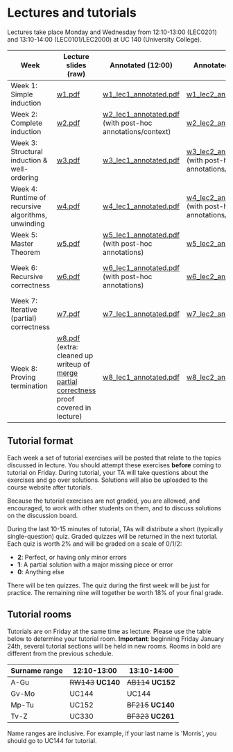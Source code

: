 # Lectures and tutorials

Lectures take place Monday and Wednesday from 12:10-13:00 (LEC0201) and 13:10-14:00 (LEC0101/LEC2000) at UC 140 (University College).

Week    | Lecture slides (raw) | Annotated (12:00) | Annotated (13:00) | Tutorial
--------|----------------------|-------------------|-------------------|--------
Week 1: Simple induction | [w1.pdf](lecture_slides/w1.pdf) | [w1_lec1_annotated.pdf](lecture_slides/w1_lec1_annotated.pdf) | [w1_lec2_annotated.pdf](lecture_slides/w1_lec2_annotated.pdf) | [ex1.pdf](exercises/ex1.pdf) ([solutions](exercises/ex1_solutions.pdf))
Week 2: Complete induction | [w2.pdf](lecture_slides/w2.pdf) | [w2_lec1_annotated.pdf](lecture_slides/w2_lec1_annotated.pdf) (with post-hoc annotations/context) | [w2_lec2_annotated.pdf](lecture_slides/w2_lec2_annotated.pdf) | [ex2.pdf](exercises/ex2.pdf) ([solutions](exercises/ex2_solutions.pdf))
Week 3: Structural induction & well-ordering | [w3.pdf](lecture_slides/w3.pdf) | [w3_lec1_annotated.pdf](lecture_slides/w3_lec1_annotated.pdf)  | [w3_lec2_annotated.pdf](lecture_slides/w3_lec2_annotated.pdf) (with post-hoc annotations/context) | [ex3.pdf](exercises/ex3.pdf) ([solutions](exercises/ex3_solutions.pdf))
Week 4: Runtime of recursive algorithms, unwinding | [w4.pdf](lecture_slides/w4.pdf) | [w4_lec1_annotated.pdf](lecture_slides/w4_lec1_annotated.pdf)  | [w4_lec2_annotated.pdf](lecture_slides/w4_lec2_annotated.pdf) (with post-hoc annotations/context)| [ex4.pdf](exercises/ex4.pdf) ([solutions](exercises/ex4_solutions.pdf), [quiz 1](exercises/q4_v1_solutions.pdf), [quiz 2](exercises/q4_v2_solutions.pdf))
Week 5: Master Theorem | [w5.pdf](lecture_slides/w5.pdf) | [w5_lec1_annotated.pdf](lecture_slides/w5_lec1_annotated.pdf) (with post-hoc annotations) | [w5_lec2_annotated.pdf](lecture_slides/w5_lec2_annotated.pdf) | *no tutorial this week*
Week 6: Recursive correctness | [w6.pdf](lecture_slides/w6.pdf) | [w6_lec1_annotated.pdf](lecture_slides/w6_lec1_annotated.pdf) (with post-hoc annotations) | [w6_lec2_annotated.pdf](lecture_slides/w6_lec2_annotated.pdf) | [ex6.pdf](exercises/ex6.pdf) ([solutions](exercises/ex6_solutions.pdf), [quiz 1](exercises/q6_v1_solutions.pdf), [quiz 2](exercises/q6_v2_solutions.pdf))
Week 7: Iterative (partial) correctness | [w7.pdf](lecture_slides/w7.pdf) | [w7_lec1_annotated.pdf](lecture_slides/w7_lec1_annotated.pdf) | [w7_lec2_annotated.pdf](lecture_slides/w7_lec2_annotated.pdf) | [ex7.pdf](exercises/ex7.pdf)  ([solutions](exercises/ex7_solutions.pdf), [quiz 1](exercises/q7_v1_solutions.pdf), [quiz 2](exercises/q7_v2_solutions.pdf))|
Week 8: Proving termination | [w8.pdf](lecture_slides/w8.pdf) (extra: cleaned up writeup of [merge partial correctness](lecture_slides/merge_proof.pdf) proof covered in lecture) | [w8_lec1_annotated.pdf](lecture_slides/w8_lec1_annotated.pdf)  | [w8_lec2_annotated.pdf](lecture_slides/w8_lec2_annotated.pdf) |  [ex8.pdf](exercises/ex8.pdf) ([solutions](exercises/ex8_solutions.pdf), [quiz 1](exercises/q8_v1_solutions.pdf), [quiz 2](exercises/q8_v2_solutions.pdf)) |

## Tutorial format

Each week a set of tutorial exercises will be posted that relate to the topics discussed in lecture. You should attempt these exercises **before** coming to tutorial on Friday. During tutorial, your TA will take questions about the exercises and go over solutions. Solutions will also be uploaded to the course website after tutorials.

Because the tutorial exercises are not graded, you are allowed, and encouraged, to work with other students on them, and to discuss solutions on the discussion board.

During the last 10-15 minutes of tutorial, TAs will distribute a short (typically single-question) quiz. Graded quizzes will be returned in the next tutorial. Each quiz is worth 2% and will be graded on a scale of 0/1/2:

* **2**: Perfect, or having only minor errors
* **1**: A partial solution with a major missing piece or error
* **0**: Anything else

There will be ten quizzes. The quiz during the first week will be just for practice. The remaining nine will together be worth 18% of your final grade.

## Tutorial rooms

Tutorials are on Friday at the same time as lecture. Please use the table below to determine your tutorial room. **Important**: beginning Friday January 24th, several tutorial sections will be held in new rooms. Rooms in bold are different from the previous schedule.

Surname range  | 12:10-13:00    | 13:10-14:00
---------------|----------------|-------------
A-Gu           |       <s>RW143</s> **UC140**    |     <s>AB114</s> **UC152**
Gv-Mo          |        UC144   |       UC144
Mp-Tu          |        UC152   |       <s>BF215</s> **UC140**
Tv-Z           |        UC330   |       <s>BF323</s> **UC261**

Name ranges are inclusive. For example, if your last name is 'Morris', you should go to UC144 for tutorial.
